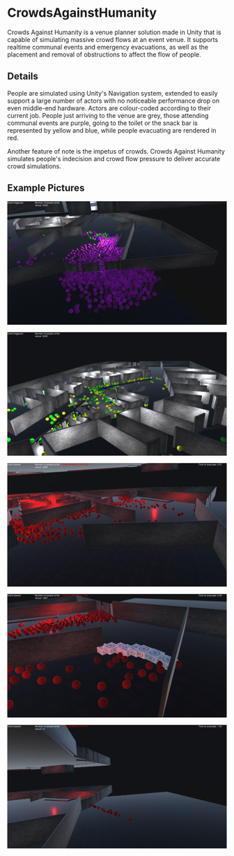 # CrowdsAgainstHumanity

Crowds Against Humanity is a venue planner solution made in Unity that is capable of simulating massive crowd flows at an event venue. It supports realtime communal events and emergency evacuations, as well as the placement and removal of obstructions to affect the flow of people.

## Details

People are simulated using Unity's Navigation system, extended to easily support a large number of actors with no noticeable performance drop on even middle-end hardware. Actors are colour-coded according to their current job. People just arriving to the venue are grey, those attending communal events are purple, going to the toilet or the snack bar is represented by yellow and blue, while people evacuating are rendered in red. 

Another feature of note is the impetus of crowds. Crowds Against Humanity simulates people's indecision and crowd flow pressure to deliver accurate crowd simulations.

## Example Pictures

![alt text](kep1.png "People checking in")

![alt text](kep2.png "People going about their bussines")

![alt text](kep3.png "Fire alarm activated")

![alt text](kep4.png "The way is blocked by obstacles placed in real time")

![alt text](kep5.png "The last of the participants are escaping")




